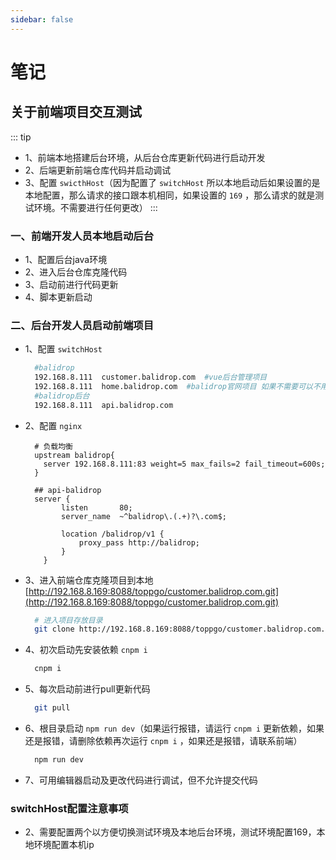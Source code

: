 ```yaml
---
sidebar: false
---
```

# 笔记
## 关于前端项目交互测试
::: tip
* 1、前端本地搭建后台环境，从后台仓库更新代码进行启动开发
* 2、后端更新前端仓库代码并启动调试
* 3、配置 `swicthHost`（因为配置了 `switchHost` 所以本地启动后如果设置的是本地配置，那么请求的接口跟本机相同，如果设置的 `169` ，那么请求的就是测试环境。不需要进行任何更改）
:::
### 一、前端开发人员本地启动后台
* 1、配置后台java环境
* 2、进入后台仓库克隆代码
* 3、启动前进行代码更新
* 4、脚本更新启动
### 二、后台开发人员启动前端项目
* 1、配置 `switchHost`
  ```sh
    #balidrop
    192.168.8.111  customer.balidrop.com  #vue后台管理项目
    192.168.8.111  home.balidrop.com  #balidrop官网项目 如果不需要可以不用配置
    #balidrop后台
    192.168.8.111  api.balidrop.com
  ```
* 2、配置 `nginx`
  ```nginx
    # 负载均衡
    upstream balidrop{
      server 192.168.8.111:83 weight=5 max_fails=2 fail_timeout=600s;
    }

    ## api-balidrop
    server {
          listen       80;
          server_name  ~^balidrop\.(.+)?\.com$;
      
          location /balidrop/v1 {
              proxy_pass http://balidrop;
          }
      }
  ```
* 3、进入前端仓库克隆项目到本地 [http://192.168.8.169:8088/toppgo/customer.balidrop.com.git](http://192.168.8.169:8088/toppgo/customer.balidrop.com.git)
  ```sh
    # 进入项目存放目录
    git clone http://192.168.8.169:8088/toppgo/customer.balidrop.com.gi
  ```
* 4、初次启动先安装依赖 `cnpm i`
  ```sh
    cnpm i
  ```
* 5、每次启动前进行pull更新代码
  ```sh
    git pull
  ```
* 6、根目录启动 `npm run dev`（如果运行报错，请运行 `cnpm i` 更新依赖，如果还是报错，请删除依赖再次运行 `cnpm i` ，如果还是报错，请联系前端） 
  ```sh
    npm run dev
  ```
* 7、可用编辑器启动及更改代码进行调试，但不允许提交代码

### switchHost配置注意事项
* 2、需要配置两个以方便切换测试环境及本地后台环境，测试环境配置169，本地环境配置本机ip



